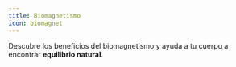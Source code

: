 ```yaml
---
title: Biomagnetismo
icon: biomagnet
---
```


Descubre los beneficios del biomagnetismo y ayuda a tu cuerpo a encontrar **equilibrio natural**.

